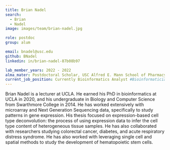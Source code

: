 ```yaml
---
title: Brian Nadel
search:
  - Brian 
  - Nadel
image: images/team/brian-nadel.jpg

role: postdoc
group: alum

email: bnadel@usc.edu
github: BNadel
linkedin: in/brian-nadel-87b08b97

lab_member_years: 2022 - 2022
alma_mater: Postdoctoral Scholar, USC Alfred E. Mann School of Pharmacy and Pharmaceutical Sciences
current_job_position: Currently Bioinformatics Analyst #Bioinformatician at KAISER PERMANENTE REGIONAL LABORATORY
---
```


Brian Nadel is a lecturer at UCLA. He earned his PhD in bioinformatics at UCLA in 2020, and his undergraduate in Biology and Computer Science from Swarthmore College in 2014. He has worked extensively with microarray and Next Generation Sequencing data, specifically to study patterns in gene expression. His thesis focused on expression-based cell type deconvolution: the process of using expression data to infer the cell type content of heterogeneous tissue samples. He has also collaborated with researchers studying colorectal cancer, diabetes, and acute respiratory distress syndrome. He has also worked with leveraging single cell and spatial methods to study the development of hematopoietic stem cells.
